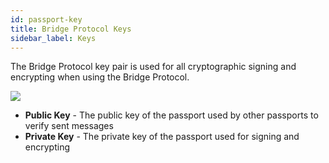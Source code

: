 ```yaml
---
id: passport-key
title: Bridge Protocol Keys
sidebar_label: Keys
---
```


The Bridge Protocol key pair is used for all cryptographic signing and encrypting when using the Bridge Protocol.

<img class='centered' src='/doc/img/passport-key.png'></img>

- **Public Key** - The public key of the passport used by other passports to verify sent messages
- **Private Key** - The private key of the passport used for signing and encrypting